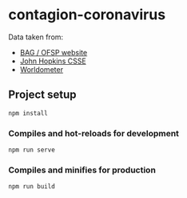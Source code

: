 # contagion-coronavirus

Data taken from:

- [BAG / OFSP website](https://www.bag.admin.ch/bag/de/home/krankheiten/ausbrueche-epidemien-pandemien/aktuelle-ausbrueche-epidemien/novel-cov/situation-schweiz-und-international.html)
- [John Hopkins CSSE](https://github.com/CSSEGISandData/COVID-19)
- [Worldometer](https://www.worldometers.info/coronavirus/)


## Project setup
```
npm install
```

### Compiles and hot-reloads for development
```
npm run serve
```

### Compiles and minifies for production
```
npm run build
```

